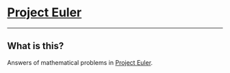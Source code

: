 # [Project Euler](http://projecteuler.net)

---
## What is this?
Answers of mathematical problems in [Project Euler](http://projecteuler.net).
